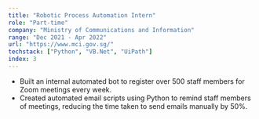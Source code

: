 ```yaml
---
title: "Robotic Process Automation Intern"
role: "Part-time"
company: "Ministry of Communications and Information"
range: "Dec 2021 - Apr 2022"
url: "https://www.mci.gov.sg/"
techstack: ["Python", "VB.Net", "UiPath"]
index: 3
---
```

* Built an internal automated bot to register over 500 staff members for Zoom meetings every week.
* Created automated email scripts using Python to remind staff members of meetings, reducing the time taken to send emails manually by 50%.
